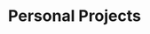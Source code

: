 ---
title: Personal Projects
layout: collection
permalink: /personal_projects/
collection: personal_projects
sort_by: number
classes: wide
author_profile: true
entries_layout: grid
---